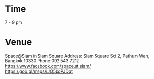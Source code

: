 # Time
7 - 9 pm

# Venue
Space@Siam in Siam Square
Address: Siam Square Soi 2, Pathum Wan, Bangkok 10330
Phone:092 543 7212
https://www.facebook.com/space.at.siam/
https://goo.gl/maps/iJQ5bdPJDqt

